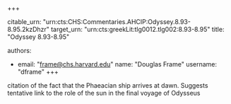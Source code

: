 +++


citable_urn: "urn:cts:CHS:Commentaries.AHCIP:Odyssey.8.93-8.95.2kzDhzr"
target_urn: "urn:cts:greekLit:tlg0012.tlg002:8.93-8.95"
title: "Odyssey 8.93-8.95"

authors:
- email: "frame@chs.harvard.edu"
  name: "Douglas Frame"
  username: "dframe"
+++

<p>citation of the fact that the Phaeacian ship arrives at dawn. Suggests tentative link to the role of the sun in the final voyage of Odysseus</p>